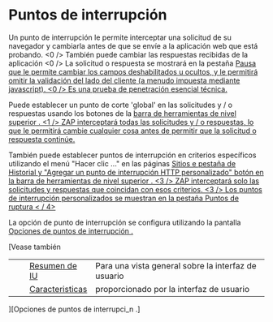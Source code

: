 # Puntos de interrupción #

Un punto de interrupción le permite interceptar una solicitud de su navegador y cambiarla antes de que se envíe a la aplicación web que está probando. <0 /> También puede cambiar las respuestas recibidas de la aplicación <0 /> La solicitud o respuesta se mostrará en la pestaña [ Pausa que le permite cambiar los campos deshabilitados u ocultos, y le permitirá omitir la validación del lado del cliente (a menudo impuesta mediante javascript). <0 /> Es una prueba de penetración esencial técnica. ][Pausa que le permite cambiar los campos deshabilitados u ocultos_ y le permitir_ omitir la validaci_n del lado del cliente _a menudo impuesta mediante javascript_. _0 _ Es una prueba de penetraci_n esencial t_cnica.]

[ ][Pausa que le permite cambiar los campos deshabilitados u ocultos_ y le permitir_ omitir la validaci_n del lado del cliente _a menudo impuesta mediante javascript_. _0 _ Es una prueba de penetraci_n esencial t_cnica.]

 Puede establecer un punto de corte 'global' en las solicitudes y / o respuestas usando los botones de la [ barra de herramientas de nivel superior . <1 /> ZAP interceptará todas las solicitudes y / o respuestas, lo que le permitirá cambie cualquier cosa antes de permitir que la solicitud o respuesta continúe. ][barra de herramientas de nivel superior . _1 _ ZAP interceptar_ todas las solicitudes y _ o respuestas_ lo que le permitir_ cambie cualquier cosa antes de permitir que la solicitud o respuesta contin_e.]

[ ][barra de herramientas de nivel superior . _1 _ ZAP interceptar_ todas las solicitudes y _ o respuestas_ lo que le permitir_ cambie cualquier cosa antes de permitir que la solicitud o respuesta contin_e.]

 También puede establecer puntos de interrupción en criterios específicos utilizando el menú "Hacer clic ..." en las páginas [ Sitios e ][Sitios e][ pestaña de Historial y "Agregar un punto de interrupción HTTP personalizado" botón en la ][pesta_a de Historial y _Agregar un punto de interrupci_n HTTP personalizado_ bot_n en la][ barra de herramientas de nivel superior . <3 /> ZAP interceptará solo las solicitudes y respuestas que coincidan con esos criterios. <3 /> Los puntos de interrupción personalizados se muestran en la pestaña ][barra de herramientas de nivel superior . _1 _ ZAP interceptar_ todas las solicitudes y _ o respuestas_ lo que le permitir_ cambie cualquier cosa antes de permitir que la solicitud o respuesta contin_e.][ Puntos de ruptura < / 4> ][Puntos de ruptura _ _ 4_]

[ ][Puntos de ruptura _ _ 4_]

 La opción de punto de interrupción se configura utilizando la pantalla [ Opciones de puntos de interrupción .
][Opciones de puntos de interrupci_n .]

[Vease también

<table> 
 <tbody>
  <tr>
   <td>&nbsp;&nbsp;&nbsp;&nbsp;</td>
   <td> <a href="HelpUiOverview" rel="nofollow">Resumen de IU</a></td>
   <td>Para una vista general sobre la interfaz de usuario</td>
  </tr> 
  <tr>
   <td>&nbsp;&nbsp;&nbsp;&nbsp;</td>
   <td> <a href="HelpStartConceptsConcepts" rel="nofollow">Caracteristicas</a></td>
   <td>proporcionado por la interfaz de usuario</td>
  </tr> 
 </tbody>
</table>][Opciones de puntos de interrupci_n .]


[Pausa que le permite cambiar los campos deshabilitados u ocultos_ y le permitir_ omitir la validaci_n del lado del cliente _a menudo impuesta mediante javascript_. _0 _ Es una prueba de penetraci_n esencial t_cnica.]: HelpUiTabsBreak
[barra de herramientas de nivel superior . _1 _ ZAP interceptar_ todas las solicitudes y _ o respuestas_ lo que le permitir_ cambie cualquier cosa antes de permitir que la solicitud o respuesta contin_e.]: HelpUiTltoolbar
[Sitios e]: HelpUiTabsSites
[pesta_a de Historial y _Agregar un punto de interrupci_n HTTP personalizado_ bot_n en la]: HelpUiTabsHistory
[Puntos de ruptura _ _ 4_]: HelpUiTabsBreakpoints
[Opciones de puntos de interrupci_n .]: HelpUiDialogsOptionsBreakpoints